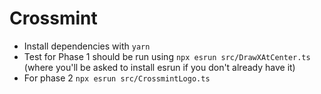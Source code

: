 # Crossmint

- Install dependencies with `yarn`
- Test for Phase 1 should be run using `npx esrun src/DrawXAtCenter.ts` (where you'll be asked to install esrun if you don't already have it)
- For phase 2 `npx esrun src/CrossmintLogo.ts`
